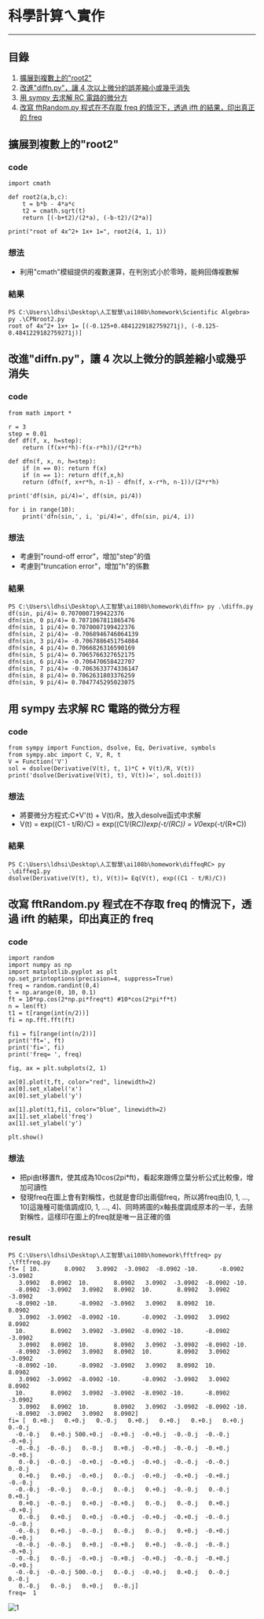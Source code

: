 # 科學計算ㄟ實作
---

## 目錄
1. [擴展到複數上的"root2"](#擴展到複數上的"root2")
2. [改進"diffn.py"，讓 4 次以上微分的誤差縮小或幾乎消失](#改進"diffnpy"讓-4-次以上微分的誤差縮小或幾乎消失)
3. [用 sympy 去求解 RC 電路的微分方](#用-sympy-去求解-rc-電路的微分方程)
4. [改寫 fftRandom.py 程式在不存取 freq 的情況下，透過 ifft 的結果，印出真正的 freq](#改寫-fftrandompy-程式在不存取-freq-的情況下透過-ifft-的結果印出真正的-freq)

## 擴展到複數上的"root2"

### code
```
import cmath

def root2(a,b,c):
    t = b*b - 4*a*c
    t2 = cmath.sqrt(t)
    return [(-b+t2)/(2*a), (-b-t2)/(2*a)]

print("root of 4x^2+ 1x+ 1=", root2(4, 1, 1))
```

### 想法
* 利用"cmath"模組提供的複數運算，在判別式小於零時，能夠回傳複數解

### 結果
```
PS C:\Users\ldhsi\Desktop\人工智慧\ai108b\homework\Scientific Algebra> py .\CPNroot2.py
root of 4x^2+ 1x+ 1= [(-0.125+0.4841229182759271j), (-0.125-0.4841229182759271j)]
```

## 改進"diffn.py"，讓 4 次以上微分的誤差縮小或幾乎消失

### code
```
from math import *

r = 3
step = 0.01
def df(f, x, h=step):
    return (f(x+r*h)-f(x-r*h))/(2*r*h)

def dfn(f, x, n, h=step):
    if (n == 0): return f(x)
    if (n == 1): return df(f,x,h)
    return (dfn(f, x+r*h, n-1) - dfn(f, x-r*h, n-1))/(2*r*h)

print('df(sin, pi/4)=', df(sin, pi/4))

for i in range(10):
    print('dfn(sin,', i, 'pi/4)=', dfn(sin, pi/4, i))
```

### 想法
* 考慮到"round-off error"，增加"step"的值
* 考慮到"truncation error"，增加"h"的係數

### 結果
```
PS C:\Users\ldhsi\Desktop\人工智慧\ai108b\homework\diffn> py .\diffn.py
df(sin, pi/4)= 0.7070007199422376
dfn(sin, 0 pi/4)= 0.7071067811865476
dfn(sin, 1 pi/4)= 0.7070007199422376
dfn(sin, 2 pi/4)= -0.7068946746064139
dfn(sin, 3 pi/4)= -0.7067886451754084
dfn(sin, 4 pi/4)= 0.7066826316590169
dfn(sin, 5 pi/4)= 0.7065766327652175
dfn(sin, 6 pi/4)= -0.706470658422707
dfn(sin, 7 pi/4)= -0.7063633774336147
dfn(sin, 8 pi/4)= 0.7062631803376259
dfn(sin, 9 pi/4)= 0.7047745295023075
```

## 用 sympy 去求解 RC 電路的微分方程

### code
```
from sympy import Function, dsolve, Eq, Derivative, symbols
from sympy.abc import C, V, R, t
V = Function('V')
sol = dsolve(Derivative(V(t), t, 1)*C + V(t)/R, V(t))
print('dsolve(Derivative(V(t), t), V(t))=', sol.doit())
```

### 想法
* 將要微分方程式:C*V'(t) + V(t)/R，放入desolve函式中求解
* V(t)  = exp((C1 - t/R)/C)
        = exp((C1/(R*C))*exp(-t/(R*C))
        = V0*exp(-t/(R*C))

### 結果
```
PS C:\Users\ldhsi\Desktop\人工智慧\ai108b\homework\diffeqRC> py .\diffeq1.py
dsolve(Derivative(V(t), t), V(t))= Eq(V(t), exp((C1 - t/R)/C))
```

## 改寫 fftRandom.py 程式在不存取 freq 的情況下，透過 ifft 的結果，印出真正的 freq

### code
```
import random
import numpy as np
import matplotlib.pyplot as plt
np.set_printoptions(precision=4, suppress=True)
freq = random.randint(0,4)
t = np.arange(0, 10, 0.1)
ft = 10*np.cos(2*np.pi*freq*t) #10*cos(2*pi*f*t)
n = len(ft)
t1 = t[range(int(n/2))]
fi = np.fft.fft(ft)

fi1 = fi[range(int(n/2))]
print('ft=', ft)
print('fi=', fi)
print('freq= ', freq)

fig, ax = plt.subplots(2, 1)

ax[0].plot(t,ft, color="red", linewidth=2)
ax[0].set_xlabel('x')
ax[0].set_ylabel('y')
 
ax[1].plot(t1,fi1, color="blue", linewidth=2)
ax[1].set_xlabel('freq')
ax[1].set_ylabel('y')

plt.show()

```

### 想法
* 把pi由t移置ft，使其成為10cos(2pi*ft)，看起來跟傅立葉分析公式比較像，增加可讀性
* 發現freq在圖上會有對稱性，也就是會印出兩個freq，所以將freq由[0, 1, ..., 10]這幾種可能值調成[0, 1, ..., 4]、同時將圖的x軸長度調成原本的一半，去除對稱性，這樣印在圖上的freq就是唯一且正確的值
### result
```
PS C:\Users\ldhsi\Desktop\人工智慧\ai108b\homework\fftfreq> py .\fftfreq.py
ft= [ 10.       8.0902   3.0902  -3.0902  -8.0902 -10.      -8.0902  -3.0902
   3.0902   8.0902  10.       8.0902   3.0902  -3.0902  -8.0902 -10.
  -8.0902  -3.0902   3.0902   8.0902  10.       8.0902   3.0902  -3.0902
  -8.0902 -10.      -8.0902  -3.0902   3.0902   8.0902  10.       8.0902
   3.0902  -3.0902  -8.0902 -10.      -8.0902  -3.0902   3.0902   8.0902
  10.       8.0902   3.0902  -3.0902  -8.0902 -10.      -8.0902  -3.0902
   3.0902   8.0902  10.       8.0902   3.0902  -3.0902  -8.0902 -10.
  -8.0902  -3.0902   3.0902   8.0902  10.       8.0902   3.0902  -3.0902
  -8.0902 -10.      -8.0902  -3.0902   3.0902   8.0902  10.       8.0902
   3.0902  -3.0902  -8.0902 -10.      -8.0902  -3.0902   3.0902   8.0902
  10.       8.0902   3.0902  -3.0902  -8.0902 -10.      -8.0902  -3.0902
   3.0902   8.0902  10.       8.0902   3.0902  -3.0902  -8.0902 -10.
  -8.0902  -3.0902   3.0902   8.0902]
fi= [  0.+0.j   0.+0.j   0.-0.j   0.+0.j   0.+0.j   0.+0.j   0.+0.j   0.-0.j
  -0.-0.j   0.+0.j 500.+0.j  -0.+0.j  -0.+0.j  -0.-0.j  -0.-0.j  -0.+0.j
  -0.-0.j  -0.-0.j   0.-0.j   0.+0.j  -0.+0.j  -0.-0.j  -0.+0.j  -0.+0.j
   0.-0.j  -0.-0.j  -0.+0.j  -0.+0.j  -0.+0.j  -0.-0.j  -0.-0.j   0.-0.j
   0.+0.j   0.+0.j  -0.+0.j   0.-0.j  -0.+0.j  -0.+0.j  -0.+0.j  -0.-0.j
  -0.-0.j  -0.-0.j   0.-0.j   0.-0.j   0.+0.j  -0.-0.j   0.-0.j   0.+0.j
   0.+0.j  -0.-0.j   0.+0.j  -0.+0.j   0.-0.j   0.-0.j   0.+0.j  -0.+0.j
   0.-0.j   0.+0.j   0.+0.j  -0.+0.j  -0.+0.j  -0.+0.j  -0.-0.j  -0.-0.j
  -0.-0.j   0.+0.j  -0.-0.j   0.-0.j   0.-0.j   0.+0.j  -0.+0.j  -0.+0.j
  -0.-0.j  -0.-0.j   0.+0.j  -0.+0.j   0.+0.j  -0.-0.j  -0.-0.j  -0.+0.j
  -0.-0.j   0.-0.j  -0.+0.j  -0.+0.j  -0.+0.j  -0.-0.j  -0.+0.j  -0.+0.j
  -0.-0.j  -0.-0.j 500.-0.j   0.-0.j  -0.+0.j   0.+0.j   0.-0.j   0.-0.j
   0.-0.j   0.-0.j   0.+0.j   0.-0.j]
freq=  1
```
![1](https://github.com/ArthurLiao0816/ai108b/blob/master/homework/fftfreq/result.png)